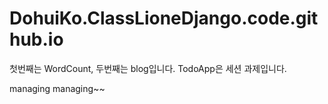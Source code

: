 # DohuiKo.ClassLioneDjango.code.github.io

첫번째는 WordCount, 두번째는 blog입니다.
TodoApp은 세션 과제입니다.

managing managing~~